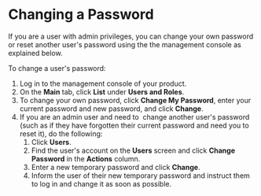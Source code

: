 # Changing a Password

If you are a user with admin privileges, you can change your own
password or reset another user's password using the the management
console as explained below.

To change a user's password:

1.  Log in to the management console of your product.
2.  On the **Main** tab, click **List** under **Users and Roles**. 
3.  To change your own password, click **Change My Password**, enter
    your current password and new password, and click **Change**. 
4.  If you are an admin user and need to  change another user's password
    (such as if they have forgotten their current password and need you
    to reset it), do the following:
    1.  Click **Users**.
    2.  Find the user's account on the **Users** screen and click
        **Change Password** in the **Actions** column.
    3.  Enter a new temporary password and click **Change**.
    4.  Inform the user of their new temporary password and instruct
        them to log in and change it as soon as possible.

